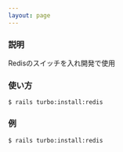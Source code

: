 ```yaml
---
layout: page
---
```


### 説明

Redisのスイッチを入れ開発で使用

### 使い方

    $ rails turbo:install:redis

### 例

    $ rails turbo:install:redis